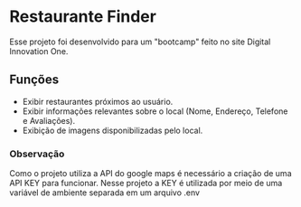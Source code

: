 # Restaurante Finder

Esse projeto foi desenvolvido para um "bootcamp" feito no site Digital Innovation One.

## Funções

- Exibir restaurantes próximos ao usuário.
- Exibir informações relevantes sobre o local (Nome, Endereço, Telefone e Avaliações).
- Exibição de imagens disponibilizadas pelo local.

### Observação

Como o projeto utiliza a API do google maps é necessário a criação de uma API KEY para funcionar.
Nesse projeto a KEY é utilizada por meio de uma variável de ambiente separada em um arquivo .env

